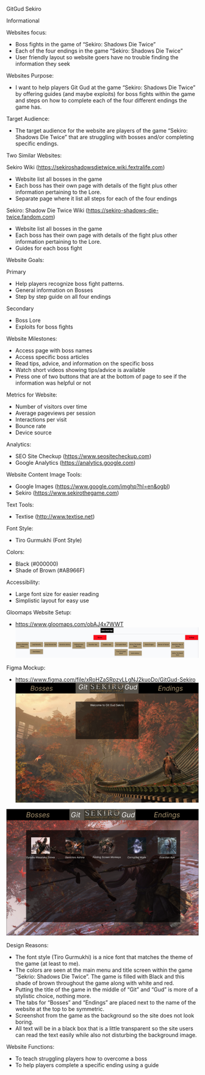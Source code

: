 ﻿GitGud Sekiro

Informational   


Websites focus: 
* Boss fights in the game of “Sekiro: Shadows Die Twice”
* Each of the four endings in the game “Sekiro: Shadows Die Twice”
* User friendly layout so website goers have no trouble finding the information they seek


Websites Purpose: 
* I want to help players Git Gud at the game “Sekiro: Shadows Die Twice” by offering guides (and maybe exploits) for boss fights within the game and steps on how to complete each of the four different endings the game has.  


Target Audience: 
* The target audience for the website are players of the game “Sekiro: Shadows Die Twice” that are struggling with bosses and/or completing specific endings. 


Two Similar Websites:


Sekiro Wiki (https://sekiroshadowsdietwice.wiki.fextralife.com) 
* Website list all bosses in the game
* Each boss has their own page with details of the fight plus other information pertaining to the Lore. 
* Separate page where it list all steps for each of the four endings 


Sekiro: Shadow Die Twice Wiki (https://sekiro-shadows-die-twice.fandom.com)
* Website list all bosses in the game
* Each boss has their own page with details of the fight plus other information pertaining to the Lore. 
* Guides for each boss fight 


Website Goals: 


Primary 
* Help players recognize boss fight patterns. 
* General information on Bosses
* Step by step guide on all four endings


Secondary 
* Boss Lore 
* Exploits for boss fights 


Website Milestones:
* Access page with boss names
* Access specific boss articles 
* Read tips, advice, and information on the specific boss
* Watch short videos showing tips/advice is available
* Press one of two buttons that are at the bottom of page to see if the information was helpful or not


Metrics for Website:
* Number of visitors over time
* Average pageviews per session 
* Interactions per visit 
* Bounce rate 
* Device source 


Analytics: 
* SEO Site Checkup (https://www.seositecheckup.com)
* Google Analytics (https://analytics.google.com) 


Website Content
Image Tools: 
* Google Images (https://www.google.com/imghp?hl=en&ogbl) 
* Sekiro (https://www.sekirothegame.com) 


Text Tools: 
* Textise (http://www.textise.net)

Font Style:
* Tiro Gurmukhi (Font Style)


Colors: 
* Black (#000000)
* Shade of Brown (#AB966F)


Accessibility: 
* Large font size for easier reading 
* Simplistic layout for easy use


Gloomaps Website Setup: 
* https://www.gloomaps.com/obAJ4x7WWT 
![Figma Mockup](https://github.com/AGV21/GitGud-Sekiro.M2/blob/09d239802f8f5fa9ea0d3694966c35bed909fa5a/Screen%20Shot%202022-08-17%20at%2011.21.52%20AM.png)
  



Figma Mockup:
* https://www.figma.com/file/xRoHZaSRpzvLLgNJ2kuoDo/GitGud-Sekiro 
![Figma Mockup](https://github.com/AGV21/GitGud-Sekiro.M2/blob/6f289a7877bcf2d17d64e31f10b0356e974c4120/Screen%20Shot%202022-08-17%20at%2010.25.32%20AM.png)

![Figma Mockup](https://github.com/AGV21/GitGud-Sekiro.M2/blob/65f68b95493194bffec39a257755b6167f824eff/Screen%20Shot%202022-08-18%20at%209.42.28%20AM.png)



Design Reasons: 
* The font style (Tiro Gurmukhi) is a nice font that matches the theme of the game (at least to me). 
* The colors are seen at the main menu and title screen within the game “Sekrio: Shadows Die Twice”. The game is filled with Black and this shade of brown throughout the game along with white and red. 
* Putting the title of the game in the middle of “Git” and “Gud” is more of a stylistic choice, nothing more. 
* The tabs for “Bosses” and “Endings” are placed next to the name of the website at the top to be symmetric.
* Screenshot from the game as the background so the site does not look boring.
* All text will be in a black box that is a little transparent so the site users can read the text easily while also not disturbing the background image.

Website Functions:
* To teach struggling players how to overcome a boss
* To help players complete a specific ending using a guide
